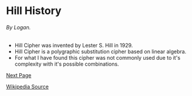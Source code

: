# Hill History
###### By Logan.


* Hill Cipher was invented by Lester S. Hill in 1929.
* Hill Cipher is a polygraphic substitution cipher based on linear algebra.
* For what I have found this cipher was not commonly used due to it's complexity with it's possible combinations. 


[Next Page](https://github.com/EPHS-CyberSecurity-2020-Hour1/CipherProject/blob/hill/hill_math.md)

[Wikipedia Source](https://en.wikipedia.org/wiki/Hill_cipher)
